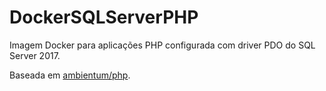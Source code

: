 # DockerSQLServerPHP

Imagem Docker para aplicações PHP configurada com driver PDO do SQL Server 2017.

Baseada em [ambientum/php](https://hub.docker.com/r/ambientum/php).
